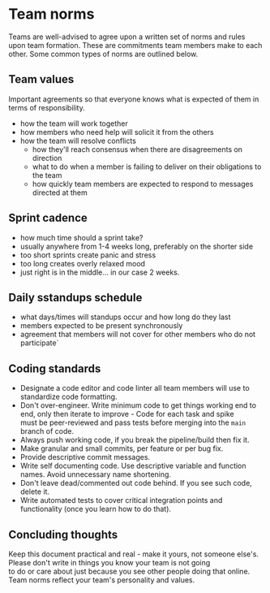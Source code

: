 # Team norms

Teams are well-advised to agree upon a written set of norms and rules upon team formation. These are commitments team members make to each other. Some common types of norms are outlined below.

## Team values

Important agreements so that everyone knows what is expected of them in terms of responsibility.

- how the team will work together
- how members who need help will solicit it from the others
- how the team will resolve conflicts
  - how they'll reach consensus when there are disagreements on direction
  - what to do when a member is failing to deliver on their obligations to the team
  - how quickly team members are expected to respond to messages directed at them

## Sprint cadence

- how much time should a sprint take?
- usually anywhere from 1-4 weeks long, preferably on the shorter side
- too short sprints create panic and stress
- too long creates overly relaxed mood
- just right is in the middle... in our case 2 weeks.

## Daily sstandups schedule

- what days/times will standups occur and how long do they last
- members expected to be present synchronously
- agreement that members will not cover for other members who do not participate`

## Coding standards

- Designate a code editor and code linter all team members will use to standardize code formatting.
- Don't over-engineer. Write minimum code to get things working end to end, only then iterate to improve
  - Code for each task and spike must be peer-reviewed and pass tests before merging into the `main` branch of code.
- Always push working code, if you break the pipeline/build then fix it.
- Make granular and small commits, per feature or per bug fix.
- Provide descriptive commit messages.
- Write self documenting code. Use descriptive variable and function names. Avoid unnecessary name shortening.
- Don't leave dead/commented out code behind. If you see such code, delete it.
- Write automated tests to cover critical integration points and functionality (once you learn how to do that).

## Concluding thoughts

Keep this document practical and real - make it yours, not someone else's. Please don't write in things you know your team is not going to do or care about just because you see other people doing that online. Team norms reflect your team's personality and values.
